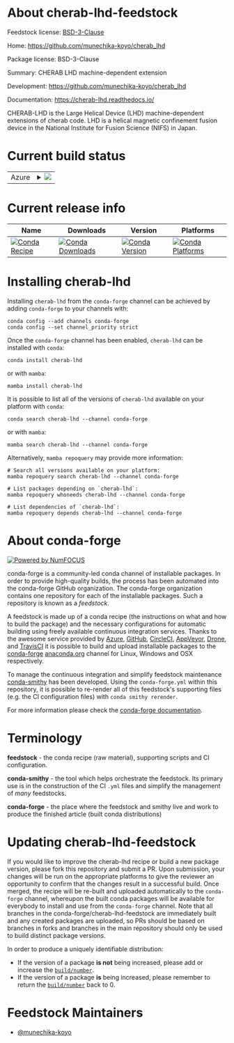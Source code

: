 About cherab-lhd-feedstock
==========================

Feedstock license: [BSD-3-Clause](https://github.com/conda-forge/cherab-lhd-feedstock/blob/main/LICENSE.txt)

Home: https://github.com/munechika-koyo/cherab_lhd

Package license: BSD-3-Clause

Summary: CHERAB LHD machine-dependent extension

Development: https://github.com/munechika-koyo/cherab_lhd

Documentation: https://cherab-lhd.readthedocs.io/

CHERAB-LHD is the Large Helical Device (LHD) machine-dependent extensions of cherab code.
LHD is a helical magnetic confinement fusion device in the National Institute for Fusion Science (NIFS) in Japan.

Current build status
====================


<table>
    
  <tr>
    <td>Azure</td>
    <td>
      <details>
        <summary>
          <a href="https://dev.azure.com/conda-forge/feedstock-builds/_build/latest?definitionId=25084&branchName=main">
            <img src="https://dev.azure.com/conda-forge/feedstock-builds/_apis/build/status/cherab-lhd-feedstock?branchName=main">
          </a>
        </summary>
        <table>
          <thead><tr><th>Variant</th><th>Status</th></tr></thead>
          <tbody><tr>
              <td>linux_64_python3.10.____cpython</td>
              <td>
                <a href="https://dev.azure.com/conda-forge/feedstock-builds/_build/latest?definitionId=25084&branchName=main">
                  <img src="https://dev.azure.com/conda-forge/feedstock-builds/_apis/build/status/cherab-lhd-feedstock?branchName=main&jobName=linux&configuration=linux%20linux_64_python3.10.____cpython" alt="variant">
                </a>
              </td>
            </tr><tr>
              <td>linux_64_python3.11.____cpython</td>
              <td>
                <a href="https://dev.azure.com/conda-forge/feedstock-builds/_build/latest?definitionId=25084&branchName=main">
                  <img src="https://dev.azure.com/conda-forge/feedstock-builds/_apis/build/status/cherab-lhd-feedstock?branchName=main&jobName=linux&configuration=linux%20linux_64_python3.11.____cpython" alt="variant">
                </a>
              </td>
            </tr><tr>
              <td>linux_64_python3.12.____cpython</td>
              <td>
                <a href="https://dev.azure.com/conda-forge/feedstock-builds/_build/latest?definitionId=25084&branchName=main">
                  <img src="https://dev.azure.com/conda-forge/feedstock-builds/_apis/build/status/cherab-lhd-feedstock?branchName=main&jobName=linux&configuration=linux%20linux_64_python3.12.____cpython" alt="variant">
                </a>
              </td>
            </tr><tr>
              <td>osx_64_python3.10.____cpython</td>
              <td>
                <a href="https://dev.azure.com/conda-forge/feedstock-builds/_build/latest?definitionId=25084&branchName=main">
                  <img src="https://dev.azure.com/conda-forge/feedstock-builds/_apis/build/status/cherab-lhd-feedstock?branchName=main&jobName=osx&configuration=osx%20osx_64_python3.10.____cpython" alt="variant">
                </a>
              </td>
            </tr><tr>
              <td>osx_64_python3.11.____cpython</td>
              <td>
                <a href="https://dev.azure.com/conda-forge/feedstock-builds/_build/latest?definitionId=25084&branchName=main">
                  <img src="https://dev.azure.com/conda-forge/feedstock-builds/_apis/build/status/cherab-lhd-feedstock?branchName=main&jobName=osx&configuration=osx%20osx_64_python3.11.____cpython" alt="variant">
                </a>
              </td>
            </tr><tr>
              <td>osx_64_python3.12.____cpython</td>
              <td>
                <a href="https://dev.azure.com/conda-forge/feedstock-builds/_build/latest?definitionId=25084&branchName=main">
                  <img src="https://dev.azure.com/conda-forge/feedstock-builds/_apis/build/status/cherab-lhd-feedstock?branchName=main&jobName=osx&configuration=osx%20osx_64_python3.12.____cpython" alt="variant">
                </a>
              </td>
            </tr>
          </tbody>
        </table>
      </details>
    </td>
  </tr>
</table>

Current release info
====================

| Name | Downloads | Version | Platforms |
| --- | --- | --- | --- |
| [![Conda Recipe](https://img.shields.io/badge/recipe-cherab--lhd-green.svg)](https://anaconda.org/conda-forge/cherab-lhd) | [![Conda Downloads](https://img.shields.io/conda/dn/conda-forge/cherab-lhd.svg)](https://anaconda.org/conda-forge/cherab-lhd) | [![Conda Version](https://img.shields.io/conda/vn/conda-forge/cherab-lhd.svg)](https://anaconda.org/conda-forge/cherab-lhd) | [![Conda Platforms](https://img.shields.io/conda/pn/conda-forge/cherab-lhd.svg)](https://anaconda.org/conda-forge/cherab-lhd) |

Installing cherab-lhd
=====================

Installing `cherab-lhd` from the `conda-forge` channel can be achieved by adding `conda-forge` to your channels with:

```
conda config --add channels conda-forge
conda config --set channel_priority strict
```

Once the `conda-forge` channel has been enabled, `cherab-lhd` can be installed with `conda`:

```
conda install cherab-lhd
```

or with `mamba`:

```
mamba install cherab-lhd
```

It is possible to list all of the versions of `cherab-lhd` available on your platform with `conda`:

```
conda search cherab-lhd --channel conda-forge
```

or with `mamba`:

```
mamba search cherab-lhd --channel conda-forge
```

Alternatively, `mamba repoquery` may provide more information:

```
# Search all versions available on your platform:
mamba repoquery search cherab-lhd --channel conda-forge

# List packages depending on `cherab-lhd`:
mamba repoquery whoneeds cherab-lhd --channel conda-forge

# List dependencies of `cherab-lhd`:
mamba repoquery depends cherab-lhd --channel conda-forge
```


About conda-forge
=================

[![Powered by
NumFOCUS](https://img.shields.io/badge/powered%20by-NumFOCUS-orange.svg?style=flat&colorA=E1523D&colorB=007D8A)](https://numfocus.org)

conda-forge is a community-led conda channel of installable packages.
In order to provide high-quality builds, the process has been automated into the
conda-forge GitHub organization. The conda-forge organization contains one repository
for each of the installable packages. Such a repository is known as a *feedstock*.

A feedstock is made up of a conda recipe (the instructions on what and how to build
the package) and the necessary configurations for automatic building using freely
available continuous integration services. Thanks to the awesome service provided by
[Azure](https://azure.microsoft.com/en-us/services/devops/), [GitHub](https://github.com/),
[CircleCI](https://circleci.com/), [AppVeyor](https://www.appveyor.com/),
[Drone](https://cloud.drone.io/welcome), and [TravisCI](https://travis-ci.com/)
it is possible to build and upload installable packages to the
[conda-forge](https://anaconda.org/conda-forge) [anaconda.org](https://anaconda.org/)
channel for Linux, Windows and OSX respectively.

To manage the continuous integration and simplify feedstock maintenance
[conda-smithy](https://github.com/conda-forge/conda-smithy) has been developed.
Using the ``conda-forge.yml`` within this repository, it is possible to re-render all of
this feedstock's supporting files (e.g. the CI configuration files) with ``conda smithy rerender``.

For more information please check the [conda-forge documentation](https://conda-forge.org/docs/).

Terminology
===========

**feedstock** - the conda recipe (raw material), supporting scripts and CI configuration.

**conda-smithy** - the tool which helps orchestrate the feedstock.
                   Its primary use is in the construction of the CI ``.yml`` files
                   and simplify the management of *many* feedstocks.

**conda-forge** - the place where the feedstock and smithy live and work to
                  produce the finished article (built conda distributions)


Updating cherab-lhd-feedstock
=============================

If you would like to improve the cherab-lhd recipe or build a new
package version, please fork this repository and submit a PR. Upon submission,
your changes will be run on the appropriate platforms to give the reviewer an
opportunity to confirm that the changes result in a successful build. Once
merged, the recipe will be re-built and uploaded automatically to the
`conda-forge` channel, whereupon the built conda packages will be available for
everybody to install and use from the `conda-forge` channel.
Note that all branches in the conda-forge/cherab-lhd-feedstock are
immediately built and any created packages are uploaded, so PRs should be based
on branches in forks and branches in the main repository should only be used to
build distinct package versions.

In order to produce a uniquely identifiable distribution:
 * If the version of a package **is not** being increased, please add or increase
   the [``build/number``](https://docs.conda.io/projects/conda-build/en/latest/resources/define-metadata.html#build-number-and-string).
 * If the version of a package **is** being increased, please remember to return
   the [``build/number``](https://docs.conda.io/projects/conda-build/en/latest/resources/define-metadata.html#build-number-and-string)
   back to 0.

Feedstock Maintainers
=====================

* [@munechika-koyo](https://github.com/munechika-koyo/)

